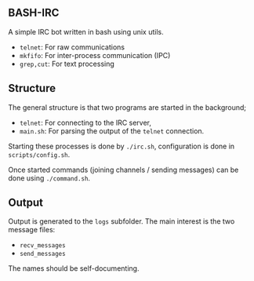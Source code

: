 ## BASH-IRC

A simple IRC bot written in bash using unix utils.

* `telnet`: For raw communications
* `mkfifo`: For inter-process communication (IPC)
* `grep,cut`: For text processing

## Structure
The general structure is that two programs are started in the background;

* `telnet`: For connecting to the IRC server,
* `main.sh`: For parsing the output of the `telnet` connection.

Starting these processes is done by `./irc.sh`, configuration is done in `scripts/config.sh`.

Once started commands (joining channels / sending messages) can be done using `./command.sh`.

## Output
Output is generated to the `logs` subfolder. The main interest is the two message files:

* `recv_messages`
* `send_messages`

The names should be self-documenting.
